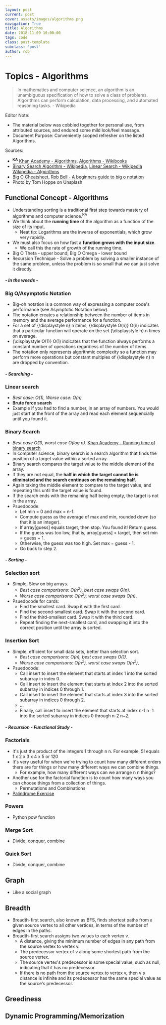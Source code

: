 ```yaml
---
layout: post
current: post
cover: assets/images/algorithms.png
navigation: True
title: Algorithms
date: 2018-11-09 10:00:00
tags: code
class: post-template
subclass: 'post'
author: rob
---
```


# Topics - Algorithms

> In mathematics and computer science, an algorithm is an unambiguous specification of how to solve a class of problems. 
> Algorithms can perform calculation, data processing, and automated reasoning tasks. - Wikipedia

Editor Note:
- The material below was cobbled together for personal use, from attributed sources, and endured some mild look/feel massage.
- Document Purpose: Conveniently scoped refresher on the listed Algorithms.

Sources: 
- [**<sup>KA</sup>** Khan Academy - Algorithms](https://www.khanacademy.org/computing/computer-science/algorithms), [Algorithms - Wikibooks](https://en.wikibooks.org/wiki/Algorithms)
- [Binary Search Algorithm - Wikipedia](https://en.wikipedia.org/wiki/Binary_search_algorithm), [Linear Search - Wikipedia](https://en.wikipedia.org/wiki/Linear_search)
  [Wikipedia - Algorithms](https://en.wikipedia.org/wiki/Algorithm)
- [Big O Cheatsheet](http://bigocheatsheet.com/), [Rob Bell - A beginners guide to big o notation](https://rob-bell.net/2009/06/a-beginners-guide-to-big-o-notation/)
- Photo by Tom Hoppe on Unsplash

## Functional Concept - Algorithms
- Understanding sorting is a traditional first step towards mastery of algorithms and computer science.<sup>KA</sup>
- We think about the **running time** of the algorithm as a function of the size of its input.
  - Neat tip: Logarithms are the inverse of exponentials, which grow very rapidly.
- We must also focus on how fast a **function grows with the input size**. 
  - We call this the rate of growth of the running time. 
- Big O Theta - upper bound, Big O Omega - lower bound
- Recursion Technique - Solve a problem by solving a smaller instance of the same problem, unless the problem is so small that we can just solve it directly.

##### - In the weeds -
### Big O/Asymptotic Notation
- Big-oh notation is a common way of expressing a computer code's performance (see Asymptotic Notation below). 
- The notation creates a relationship between the number of items in memory and the average performance for a function. 
- For a set of {\displaystyle n} n items, {\displaystyle O(n)} O(n) indicates that a particular function will operate on the set {\displaystyle n} n times on average. 
- {\displaystyle O(1)} O(1) indicates that the function always performs a constant number of operations regardless of the number of items. 
- The notation only represents algorithmic complexity so a function may perform more operations but constant multiples of {\displaystyle n} n are dropped by convention.

##### - Searching -
### Linear search
  - _Best case: O(1), Worse case: O(n)_
  - **Brute force search**
  - Example if you had to find a number, in an array of numbers.  You would just start at the front of the array and read each element sequencially until you found it.

### Binary Search
- _Best case O(1), worst case O(log n)_.  [Khan Academy - Running time of binary search](https://www.khanacademy.org/computing/computer-science/algorithms/binary-search/a/running-time-of-binary-search)
- In computer science, binary search is a search algorithm that finds the position of a target value within a sorted array.
- Binary search compares the target value to the middle element of the array. 
- If they are not equal, the **half in which the target cannot lie is eliminated and the search continues on the remaining half**.
- Again taking the middle element to compare to the target value, and repeating this until the target value is found. 
- If the search ends with the remaining half being empty, the target is not in the array. 
- Psuedocode:
  - Let min = 0 and max = n-1.
  - Compute guess as the average of max and min, rounded down (so that it is an integer).
  - If array[guess] equals target, then stop. You found it! Return guess.
  - If the guess was too low, that is, array[guess] < target, then set min = guess + 1.
  - Otherwise, the guess was too high. Set max = guess - 1.
  - Go back to step 2.

##### - Sorting -
### Selection sort
- Simple, Slow on big arrays.  
  - _Best case comparisons: O(n<sup>2</sup>), best case swaps O(n)_.
  - _Worse case comparisons: O(n<sup>2</sup>), worst case swaps O(n)_.
- Psuedocode for cards:
  - Find the smallest card. Swap it with the first card.
  - Find the second-smallest card. Swap it with the second card.
  - Find the third-smallest card. Swap it with the third card.
  - Repeat finding the next-smallest card, and swapping it into the correct position until the array is sorted.

### Insertion Sort
- Simple, efficient for small data sets, better than selection sort.
  - _Best case comparisons: O(n), best case swaps O(1)_.
  - _Worse case comparisons: O(n<sup>2</sup>), worst case swaps O(n<sup>2</sup>)_.
- Psuedocode:
  - Call insert to insert the element that starts at index 1 into the sorted subarray in index 0.
  - Call insert to insert the element that starts at index 2 into the sorted subarray in indices 0 through 1.
  - Call insert to insert the element that starts at index 3 into the sorted subarray in indices 0 through 2.
  - …
  - Finally, call insert to insert the element that starts at index n-1 n−1 into the sorted subarray in indices 0 through n-2 n−2.

##### - Recursion - Functional Study -
### Factorials
- It's just the product of the integers 1 through n n. For example, 5! equals 1 x 2 x 3 x 4 x 5 or 120
- It's very useful for when we're trying to count how many different orders there are for things or how many different ways we can combine things.
  - For example, how many different ways can we arrange n n things?
- Another use for the factorial function is to count how many ways you can choose things from a collection of things.
  - Permutations and Combinations
- [Palindrome Exercise](https://github.com/majway27/dojo/blob/master/palindrome.py)

### Powers
- Python pow function

### Merge Sort
- Divide, conquer, combine

### Quick Sort
- Divide, conquer, combine

## Graph
- Like a social graph


## Breadth
- Breadth-first search, also known as BFS, finds shortest paths from a given source vertex to all other vertices, in terms of the number of edges in the paths.
- Breadth-first search assigns two values to each vertex v.
  - A distance, giving the minimum number of edges in any path from the source vertex to vertex v.
  - The predecessor vertex of v along some shortest path from the source vertex. 
  - The source vertex's predecessor is some special value, such as null, indicating that it has no predecessor.
  - If there is no path from the source vertex to vertex v, then v's distance is infinite and its predecessor has the same special value as the source's predecessor.

## Greediness

## Dynamic Programming/Memorization

